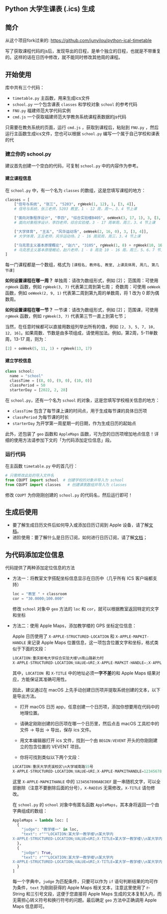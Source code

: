 ## Python 大学生课表 (.ics) 生成

## 简介

从这个项目fork过来的: https://github.com/junyilou/python-ical-timetable

写了获取课程代码的js后，发现导出的日程，是单个独立的日程，也就是不带重复的。这样的话在日历中修改，就不能同时修改其他周的课程。

## 开始使用

库中共有三个代码：

* `timetable.py` 主函数，用来生成ics文件
* `school.py` 一个包含课表 `classes` 和学校对象 `school` 的参考代码
* `FNU.py` 福建师范大学代码实例
* `cmd.js` 一个获取福建师范大学教务系统课程表数据的js代码

只需要在教务系统的页面，运行 `cmd.js` ，获取到课程后，粘贴到 `FNU.py` ，然后运行主函数生成ics文件，您也可以根据 `school.py` 编写一个属于自己学校和课表的代

### 建立你的 school.py

建议首先创建一个空白的代码，可复制 `school.py` 中的内容作为参考。

#### 建立课程信息

在 `school.py` 中，有一个名为 `classes` 的数组，这是您填写课程的地方：

```python
classes = [
	["信号与系统", "张三", "5203", rgWeek(1, 12), 1, [3, 4]],
	# 信号与系统，张三老师，5203 教室，1 - 12 周，周一，3、4 节上课

	["面向对象程序设计", "李四", "综合实验楼B405", oeWeek(3, 17, 1), 3, [3, 4]],
	# 面向对象程序设计，李四老师，综合实验楼，3 - 17 周单周，周三，3、4 节上课

	["大学体育", "王五", "风华运动场", oeWeek(2, 16, 0), 3, [3, 4]],
	# 大学体育，王五老师，风华运动场，2 - 16 周双周，周三，3、4 节上课

	["马克思主义基本原理概论", "赵六", "3105", rgWeek(1, 8) + rgWeek(10, 16), 3, [5, 6, 7]],
	# 马克思主义基本原理概论，赵六老师，1 - 8 周及 10 - 16 周，周三，5、6、7 节上课
]
```

每一门课程都是一个数组，格式为 `[课程名, 教师名, 教室, 上课具体周, 周几, 第几节课]`

**如何设置课程在哪一周？**
单独周：请改为数组形式，例如 [2]；
范围周：可使用 `rgWeek` 函数，例如 `rgWeek(3, 7)` 代表第三周到第七周；
奇数周：可使用 `oeWeek` 函数，例如 `oeWeek(2, 9, 1)` 代表第二周到第九周的单数周，将 1 改为 0 即为偶数周。

**如何设置课程在哪一节？**
一节课：请改为数组形式，例如 [2]；
范围课，可使用 `rgWeek` 函数，例如 `rgWeek(3, 7)` 代表第三节一直上到第七节；

当然，在任意时候都可以直接用数组列举出所有的值，例如 `[2, 3, 5, 7, 10, 12, 16]`。如果周数、节数是由多项组成，请使用加法。例如，第2周，5-11单数周，13-17 周，则为：

```python
[2] + oeWeek(5, 11, 1) + rgWeek(13, 17)
```

#### 建立学校信息

```python
class school:
  name = "school"
  classTime = [(8, 0), (9, 0), (10, 0)]
  classPeriod = 50
  starterDay = [2022, 2, 28]
```

在 `school.py`，还有一个名为 `school` 的对象，这是您填写学校相关信息的地方：

* `classTime` 包含了每节课上课的时间点，用于生成每节课的具体日历项
* `classPeriod` 为每节课的时长
* `starterDay` 为开学第一周星期一的日期，作为生成日历的起始点

此外，还包装了  `geo`  函数和 `AppleMaps` 函数，可为您的日历项增加地点信息！详细的使用方法请参加下文的「为代码添加定位信息」段。

### 运行代码

在主函数  `timetable.py` 中的首几行：

```python
# 只需修改此处的导入文件名
from CQUPT import school  # 创建学校的对象并导入为 school
from CQUPT import classes   # 创建课表数组并导入为 classes
```

修改 `CQUPT` 为你刚刚创建的 `school.py` 的代码名，然后运行即可！

## 生成后使用

* 要了解生成日历文件后如何导入或添加日历订阅到 Apple 设备，请了解[文档](https://github.com/qwqVictor/CQUPT-ics/blob/main/docs/ImportOrSubscribe.md)。
* 进阶使用：要了解什么是日历订阅，如何进行日历订阅，请了解[文档](https://github.com/qwqVictor/CQUPT-ics/blob/main/docs/ImportOrSubscribe.md)；

## 为代码添加定位信息

代码提供了两种添加定位信息的方法

* 方法一：将教室文字搭配坐标信息显示在日历中（几乎所有 ICS 客户端都支持）

  ```python
  loc = "教室 " + classroom 
  cor = "30.0000;100.000"
  ```

  修改 `school` 对象中 `geo` 方法的 `loc` 和 `cor`，就可以根据教室返回特定的文字和坐标

* 方法二：使用 Apple Maps，添加教学楼的 GPS 坐标定位信息：

  Apple 日历使用了 `X-APPLE-STRUCTURED-LOCATION` 和 `X-APPLE-MAPKIT-HANDLE` 来记录 Apple Maps 位置信息，这一项包含位置文字和坐标，格式类似于下面的文段：

  ```C++
  LOCATION:重庆邮电大学综合实验大楼\n南山路新力村
  X-APPLE-STRUCTURED-LOCATION;VALUE=URI;X-APPLE-MAPKIT-HANDLE=;X-APPLE-RADIUS=500;X-TITLE=重庆邮电大学综合实验大楼\\n南山路新力村:geo:29.524289,106.605595
  ```

  其中，`LOCATION `和 `X-TITLE` 中的地址必须**一字不差**的和 Apple Maps 结果对应，方能保证其准确可用性。

  因此，建议通过在 macOS 上先手动创建日历项并提取系统创建的文本，以下是导出方法。

  * 打开 macOS 日历 app，任意创建一个日历项，添加你想要用在代码中的地理位置。

  * 请确定刚刚创建的日历项在哪一个日历里，然后点击 macOS 工具栏中的 文件 -> 导出 -> 导出，保存 ics 文件。

  * 用文本编辑器打开 ics 文件，找到一个由 `BEGIN:VEVENT` 开头的你刚刚建立的包含位置的 VEVENT 项目。

  * 你将可找到类似以下两个文段：

  ```C++
  LOCATION:重庆大学虎溪校区\n大学城南路55号  
  X-APPLE-STRUCTURED-LOCATION;VALUE=URI;X-APPLE-MAPKITHANDLE=1234567890ABCDEF;X-APPLE-RADIUS=925.4324489259043;X-TITLE=重庆大学虎溪校区\\n大学城南路5号:geo:29.592566,106.299150
  ```

  这里 `X-APPLE-MAPKITHANLE` 中的 `1234567890ABCDEF`  是一串随机文字，可以全部删除（注意不要删除后面的分号），`X-RADIUS` 无需修改，`X-TITLE` 请勿修改。

  在 `school.py` 的 `school` 对象中有匿名函数 `AppleMaps`，其本身将返回一个由字典组成的数组：

  ```python
  AppleMaps = lambda loc: [
    {
      "judge": "教学楼一" in loc,
      "text": r"""LOCATION:某大学一教学楼\n某大学内
  X-APPLE-STRUCTURED-LOCATION;VALUE=URI;X-TITLE=某大学一教学楼\\n某大学内:geo:30.0000,100.000"""
    },
    {
      "judge": True,
      "text": r"""LOCATION:某大学一教学楼\n某大学内
  X-APPLE-STRUCTURED-LOCATION;VALUE=URI;X-TITLE=某大学一教学楼\\n某大学内:geo:30.0000,100.000"""
    }
  ]
  ```
  
  每一个字典中，```judge``` 为匹配条件，只要可以作为 `if` 语句判断结果的均可作为条件，`text` 为刚刚获得的 Apple Maps 相关文本，注意这里使用了 r-String 和三引号文段，这便于您直接将 Apple Maps 生成的文本复制入内，而无需担心转义符号和换行符号的问题。最后确定 `geo` 方法中正确调用 Apple Maps 信息即可。
  
